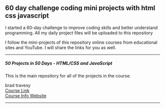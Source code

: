 <h2>60 day challenge coding mini projects with html css javascript</h2>
    <p>
      I started a 60-day challenge to improve coding skills and better
      understand programming. All my daily project files will be uploaded to
      this repository
    </p>
    <p>
      I follow the mini-projects of this repository online courses from
      educational sites and YouTube. I will share the links for you as well.
    </p>
    <hr />
    <h5>50 Projects in 50 Days - HTML/CSS and JavaScript</h5>
    <p>This is the main repository for all of the projects in the course.</p>
    <span>brad travesy</span><br />
    <a
      href="https://www.udemy.com/course/50-projects-50-days/?couponCode=GENAISALE24"
      target="_blank"
      >Course Link</a
    >
    <br />
    <a href="https://50projects50days.com/">Course Info Website</a>
    <hr />
